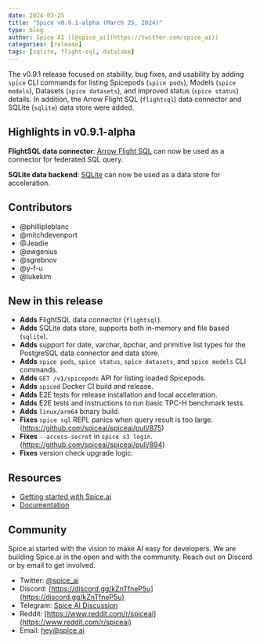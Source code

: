 ```yaml
---
date: 2024-03-25
title: "Spice v0.9.1-alpha (March 25, 2024)"
type: blog
author: Spice AI ([@spice_ai](https://twitter.com/spice_ai))
categories: [release]
tags: [sqlite, flight-sql, datalake]
---
```


The v0.9.1 release focused on stability, bug fixes, and usability by adding `spice` CLI commands for listing Spicepods (`spice pods`), Models (`spice models`), Datasets (`spice datasets`), and improved status (`spice status`) details. In addition, the Arrow Flight SQL (`flightsql`) data connector and SQLite (`sqlite`) data store were added. 

## Highlights in v0.9.1-alpha

**FlightSQL data connector**: [Arrow Flight SQL](https://arrow.apache.org/docs/format/FlightSql.html) can now be used as a connector for federated SQL query.

**SQLite data backend**: [SQLite](https://www.sqlite.org/) can now be used as a data store for acceleration.

## Contributors

- @phillipleblanc
- @mitchdevenport
- @Jeadie
- @ewgenius
- @sgrebnov
- @y-f-u
- @lukekim

## New in this release

- **Adds** FlightSQL data connector (`flightsql`).
- **Adds** SQLite data store, supports both in-memory and file based (`sqlite`).
- **Adds** support for date, varchar, bpchar, and primitive list types for the PostgreSQL data connector and data store.
- **Adds** `spice pods`, `spice status`, `spice datasets`, and `spice models` CLI commands.
- **Adds** `GET /v1/spicepods` API for listing loaded Spicepods.
- **Adds** `spiced` Docker CI build and release.
- **Adds** E2E tests for release installation and local acceleration.
- **Adds** E2E tests and instructions to run basic TPC-H benchmark tests.
- **Adds** `linux/arm64` binary build.
- **Fixes** `spice sql` REPL panics when query result is too large. (https://github.com/spiceai/spiceai/pull/875)
- **Fixes** `--access-secret` in `spice s3 login`. (https://github.com/spiceai/spiceai/pull/894)
- **Fixes** version check upgrade logic.

## Resources

- [Getting started with Spice.ai](https://docs.spiceai.org/getting-started/)
- [Documentation](https://docs.spiceai.org/)

## Community

Spice.ai started with the vision to make AI easy for developers. We are building Spice.ai in the open and with the community. Reach out on Discord or by email to get involved.

- Twitter: [@spice_ai](https://twitter.com/spice_ai)
- Discord: [https://discord.gg/kZnTfneP5u](https://discord.gg/kZnTfneP5u)
- Telegram: [Spice AI Discussion](https://t.me/spiceaichat)
- Reddit: [https://www.reddit.com/r/spiceai](https://www.reddit.com/r/spiceai)
- Email: [hey@spice.ai](mailto:hey@spice.ai)
